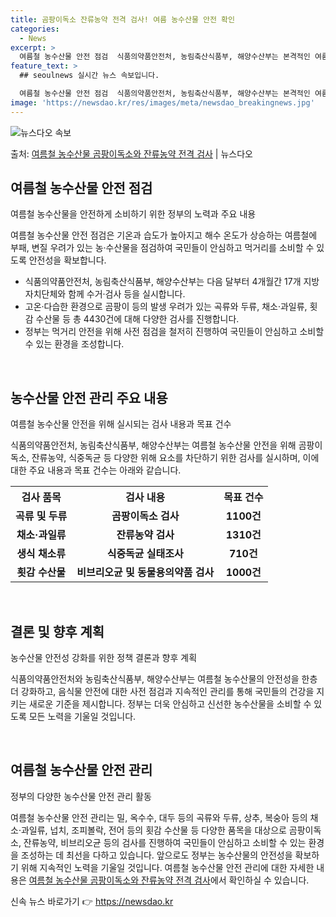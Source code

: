 ```yaml
---
title: 곰팡이독소 잔류농약 전격 검사! 여름 농수산물 안전 확인
categories:
  - News
excerpt: >
  여름철 농수산물 안전 점검  식품의약품안전처, 농림축산식품부, 해양수산부는 본격적인 여름철을 대비하여 안전한…
feature_text: >
  ## seoulnews 실시간 뉴스 속보입니다.

  여름철 농수산물 안전 점검  식품의약품안전처, 농림축산식품부, 해양수산부는 본격적인 여름철을 대비하여 안전한…
image: 'https://newsdao.kr/res/images/meta/newsdao_breakingnews.jpg'
---
```


![뉴스다오 속보](https://newsdao.kr/res/images/meta/newsdao_breakingnews.jpg)

<p>출처: <a href="https://newsdao.kr/4011" rel="dofollow">여름철 농수산물 곰팡이독소와 잔류농약 전격 검사</a> | 뉴스다오</p>

<h2 data-ke-size="size26">여름철 농수산물 안전 점검</h2>
<p data-ke-size="size16">여름철 농수산물을 안전하게 소비하기 위한 정부의 노력과 주요 내용</p>
여름철 농수산물 안전 점검은 기온과 습도가 높아지고 해수 온도가 상승하는 여름철에 부패, 변질 우려가 있는 농·수산물을 점검하여 국민들이 안심하고 먹거리를 소비할 수 있도록 안전성을 확보합니다.
<ul>
<li>식품의약품안전처, 농림축산식품부, 해양수산부는 다음 달부터 4개월간 17개 지방자치단체와 함께 수거·검사 등을 실시합니다.</li>
<li>고온·다습한 환경으로 곰팡이 등의 발생 우려가 있는 곡류와 두류, 채소·과일류, 횟감 수산물 등 총 4430건에 대해 다양한 검사를 진행합니다.</li>
<li>정부는 먹거리 안전을 위해 사전 점검을 철저히 진행하여 국민들이 안심하고 소비할 수 있는 환경을 조성합니다.</li>
</ul>
<p data-ke-size="size16">&nbsp;</p>

<h2 data-ke-size="size26">농수산물 안전 관리 주요 내용</h2>
<p data-ke-size="size16">여름철 농수산물 안전을 위해 실시되는 검사 내용과 목표 건수</p>
식품의약품안전처, 농림축산식품부, 해양수산부는 여름철 농수산물 안전을 위해 곰팡이독소, 잔류농약, 식중독균 등 다양한 위해 요소를 차단하기 위한 검사를 실시하며, 이에 대한 주요 내용과 목표 건수는 아래와 같습니다.
<table>
  <tr>
    <th>검사 품목</th>
    <th>검사 내용</th>
    <th>목표 건수</th>
  </tr>
  <tr>
    <td style="text-align: center; height: 17px;"><b>곡류 및 두류</b></td>
    <td style="text-align: center; height: 17px;"><b>곰팡이독소 검사</b></td>
    <td style="text-align: center; height: 17px;"><b>1100건</b></td>
  </tr>
  <tr>
    <td style="text-align: center; height: 17px;"><b>채소·과일류</b></td>
    <td style="text-align: center; height: 17px;"><b>잔류농약 검사</b></td>
    <td style="text-align: center; height: 17px;"><b>1310건</b></td>
  </tr>
  <tr>
    <td style="text-align: center; height: 17px;"><b>생식 채소류</b></td>
    <td style="text-align: center; height: 17px;"><b>식중독균 실태조사</b></td>
    <td style="text-align: center; height: 17px;"><b>710건</b></td>
  </tr>
  <tr>
    <td style="text-align: center; height: 17px;"><b>횟감 수산물</b></td>
    <td style="text-align: center; height: 17px;"><b>비브리오균 및 동물용의약품 검사</b></td>
    <td style="text-align: center; height: 17px;"><b>1000건</b></td>
  </tr>
</table>
<p data-ke-size="size16">&nbsp;</p>

<h2 data-ke-size="size26">결론 및 향후 계획</h2>
<p data-ke-size="size16">농수산물 안전성 강화를 위한 정책 결론과 향후 계획</p>
식품의약품안전처와 농림축산식품부, 해양수산부는 여름철 농수산물의 안전성을 한층 더 강화하고, 음식물 안전에 대한 사전 점검과 지속적인 관리를 통해 국민들의 건강을 지키는 새로운 기준을 제시합니다. 정부는 더욱 안심하고 신선한 농수산물을 소비할 수 있도록 모든 노력을 기울일 것입니다.
<p data-ke-size="size16">&nbsp;</p>

<h2 data-ke-size="size26">여름철 농수산물 안전 관리</h2>
<p data-ke-size="size16">정부의 다양한 농수산물 안전 관리 활동</p>
여름철 농수산물 안전 관리는 밀, 옥수수, 대두 등의 곡류와 두류, 상추, 복숭아 등의 채소·과일류, 넙치, 조피볼락, 전어 등의 횟감 수산물 등 다양한 품목을 대상으로 곰팡이독소, 잔류농약, 비브리오균 등의 검사를 진행하여 국민들이 안심하고 소비할 수 있는 환경을 조성하는 데 최선을 다하고 있습니다. 앞으로도 정부는 농수산물의 안전성을 확보하기 위해 지속적인 노력을 기울일 것입니다. 여름철 농수산물 안전 관리에 대한 자세한 내용은 <a href="https://newsdao.kr/4011">여름철 농수산물 곰팡이독소와 잔류농약 전격 검사</a>에서 확인하실 수 있습니다. 

신속 뉴스 바로가기 👉 <a href="https://newsdao.kr" rel="dofollow">https://newsdao.kr</a>


